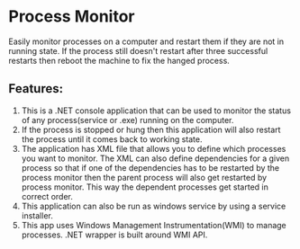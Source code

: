 Process Monitor
==============
Easily monitor processes on a computer and restart them if they are not in running state. If the process still doesn't restart
after three successful restarts then reboot the machine to fix the hanged process.


Features:
--------------

1. This is a .NET console application that can be used to monitor the status of any process(service or .exe) running on the computer.
2. If the process is stopped or hung then this application will also restart the process until it comes back to working state.
3. The application has XML file that allows you to define which processes you want to monitor. The XML can also define dependencies
   for a given process so that if one of the dependencies has to be restarted by the process monitor then the parent process
   will also get restarted by process monitor. This way the dependent processes get started in correct order.
4. This application can also be run as windows service by using a service installer.
5. This app uses Windows Management Instrumentation(WMI) to manage processes. .NET wrapper is built around WMI API.
